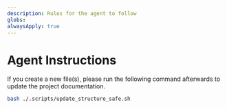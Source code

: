 ```yaml
---
description: Rules for the agent to follow
globs: 
alwaysApply: true
---
```

# Agent Instructions

If you create a new file(s), please run the following command afterwards to update the project documentation.

```bash
bash ./.scripts/update_structure_safe.sh
```
